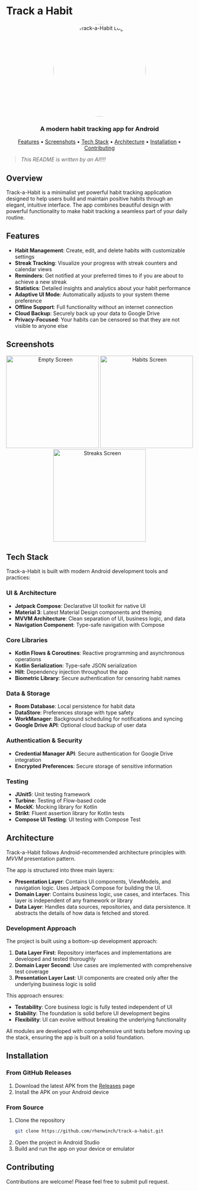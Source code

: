 # Track a Habit

<div align="center">
  <!-- You can replace this with your actual app icon -->
  <img src="app/src/main/res/mipmap-xxxhdpi/ic_launcher.webp" alt="Track-a-Habit Logo" width="250" height="250" style="border-radius: 50%;" />
  
  <h3>A modern habit tracking app for Android</h3>
  
  <p>
    <a href="#features">Features</a> •
    <a href="#screenshots">Screenshots</a> •
    <a href="#tech-stack">Tech Stack</a> •
    <a href="#architecture">Architecture</a> •
    <a href="#installation">Installation</a> •
    <a href="#contributing">Contributing</a>
  </p>
</div>

> *This README is written by an AI!!!!*

## Overview

Track-a-Habit is a minimalist yet powerful habit tracking application designed to help users build and maintain positive habits through an elegant, intuitive interface. The app combines beautiful design with powerful functionality to make habit tracking a seamless part of your daily routine.

## Features

- **Habit Management**: Create, edit, and delete habits with customizable settings
- **Streak Tracking**: Visualize your progress with streak counters and calendar views
- **Reminders**: Get notified at your preferred times to if you are about to achieve a new streak
- **Statistics**: Detailed insights and analytics about your habit performance
- **Adaptive UI Mode**: Automatically adjusts to your system theme preference
- **Offline Support**: Full functionality without an internet connection
- **Cloud Backup**: Securely back up your data to Google Drive
- **Privacy-Focused**: Your habits can be censored so that they are not visible to anyone else

## Screenshots

<div align="center">
  <img src="docs/empty_screen_preview.png" alt="Empty Screen" width="250" />
  <img src="docs/habits_screen.png" alt="Habits Screen" width="250" />
  <img src="docs/streaks_screen.png" alt="Streaks Screen" width="250" />
</div>

## Tech Stack

Track-a-Habit is built with modern Android development tools and practices:

### UI & Architecture
- **Jetpack Compose**: Declarative UI toolkit for native UI
- **Material 3**: Latest Material Design components and theming
- **MVVM Architecture**: Clean separation of UI, business logic, and data
- **Navigation Component**: Type-safe navigation with Compose

### Core Libraries
- **Kotlin Flows & Coroutines**: Reactive programming and asynchronous operations
- **Kotlin Serialization**: Type-safe JSON serialization
- **Hilt**: Dependency injection throughout the app
- **Biometric Library**: Secure authentication for censoring habit names

### Data & Storage
- **Room Database**: Local persistence for habit data
- **DataStore**: Preferences storage with type safety
- **WorkManager**: Background scheduling for notifications and syncing
- **Google Drive API**: Optional cloud backup of user data

### Authentication & Security
- **Credential Manager API**: Secure authentication for Google Drive integration
- **Encrypted Preferences**: Secure storage of sensitive information

### Testing
- **JUnit5**: Unit testing framework
- **Turbine**: Testing of Flow-based code
- **MockK**: Mocking library for Kotlin
- **Strikt**: Fluent assertion library for Kotlin tests
- **Compose UI Testing**: UI testing with Compose Test

## Architecture

Track-a-Habit follows Android-recommended architecture principles with _MVVM_ presentation pattern.

The app is structured into three main layers:
- **Presentation Layer**: Contains UI components, ViewModels, and navigation logic. Uses Jetpack Compose for building the UI.
- **Domain Layer**: Contains business logic, use cases, and interfaces. This layer is independent of any framework or library
- **Data Layer**: Handles data sources, repositories, and data persistence. It abstracts the details of how data is fetched and stored.

### Development Approach

The project is built using a bottom-up development approach:

1. **Data Layer First**: Repository interfaces and implementations are developed and tested thoroughly
2. **Domain Layer Second**: Use cases are implemented with comprehensive test coverage
3. **Presentation Layer Last**: UI components are created only after the underlying business logic is solid

This approach ensures:
- **Testability**: Core business logic is fully tested independent of UI
- **Stability**: The foundation is solid before UI development begins
- **Flexibility**: UI can evolve without breaking the underlying functionality

All modules are developed with comprehensive unit tests before moving up the stack, ensuring the app is built on a solid foundation.

## Installation

### From GitHub Releases
1. Download the latest APK from the [Releases](https://github.com/rhenwinch/track-a-habit/releases) page
2. Install the APK on your Android device

### From Source
1. Clone the repository
   ```bash
   git clone https://github.com/rhenwinch/track-a-habit.git
   ```
2. Open the project in Android Studio
3. Build and run the app on your device or emulator

## Contributing

Contributions are welcome! Please feel free to submit pull request.
